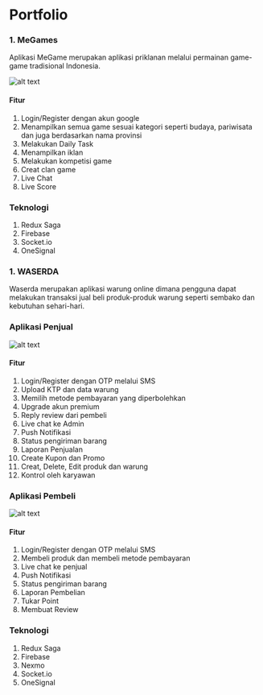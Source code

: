 # Portfolio
### 1. MeGames
  Aplikasi MeGame merupakan aplikasi priklanan melalui permainan game-game tradisional Indonesia.
  
  ![alt text](https://github.com/raka7/portfolio/blob/main/MeGems.png)
  
  #### Fitur
  1. Login/Register dengan akun google
  2. Menampilkan semua game sesuai kategori seperti budaya, pariwisata dan juga berdasarkan nama provinsi
  3. Melakukan Daily Task
  4. Menampilkan iklan
  5. Melakukan kompetisi game
  6. Creat clan game
  7. Live Chat
  8. Live Score
  
  ### Teknologi
  1. Redux Saga
  2. Firebase
  3. Socket.io
  4. OneSignal

### 1. WASERDA
  Waserda merupakan aplikasi warung online dimana pengguna dapat melakukan transaksi jual beli produk-produk warung seperti sembako dan kebutuhan sehari-hari.
  
  ### Aplikasi Penjual
  ![alt text](https://github.com/raka7/portfolio/blob/main/WaserPembeli.png)
  
  #### Fitur
  1. Login/Register dengan OTP melalui SMS
  2. Upload KTP dan data warung
  3. Memilih metode pembayaran yang diperbolehkan
  4. Upgrade akun premium
  5. Reply review dari pembeli
  6. Live chat ke Admin
  7. Push Notifikasi
  8. Status pengiriman barang
  9. Laporan Penjualan 
  10. Create Kupon dan Promo
  11. Creat, Delete, Edit produk dan warung
  12. Kontrol oleh karyawan
 
  ### Aplikasi Pembeli
  ![alt text](https://github.com/raka7/portfolio/blob/main/WaserdaPenjual.png)
  
  #### Fitur
  1. Login/Register dengan OTP melalui SMS
  3. Membeli produk dan membeli metode pembayaran
  4. Live chat ke penjual
  7. Push Notifikasi
  8. Status pengiriman barang
  9. Laporan Pembelian
  10. Tukar Point
  11. Membuat Review
    
  
  ### Teknologi
  1. Redux Saga
  2. Firebase
  3. Nexmo
  4. Socket.io
  5. OneSignal
